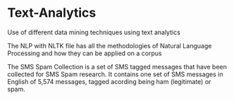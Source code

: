 # Text-Analytics
Use of different data mining techniques using text analytics 

The NLP with NLTK file has all the methodologies of Natural Language Processing and how they can be applied on a corpus

The SMS Spam Collection is a set of SMS tagged messages that have been collected for SMS Spam research. It contains one set of SMS messages in English of 5,574 messages, tagged acording being ham (legitimate) or spam. 

